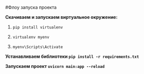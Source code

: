 #Флоу запуска проекта

**Скачиваем и запускаем виртуальное окружение:**

1. `pip install virtualenv`

2. `virtualenv myenv`

3. `myenv\Scripts\Activate`

**Устанавливаем библиотеки `pip install -r requirements.txt`**

**Запускаем проект `uvicorn main:app --reload`**

